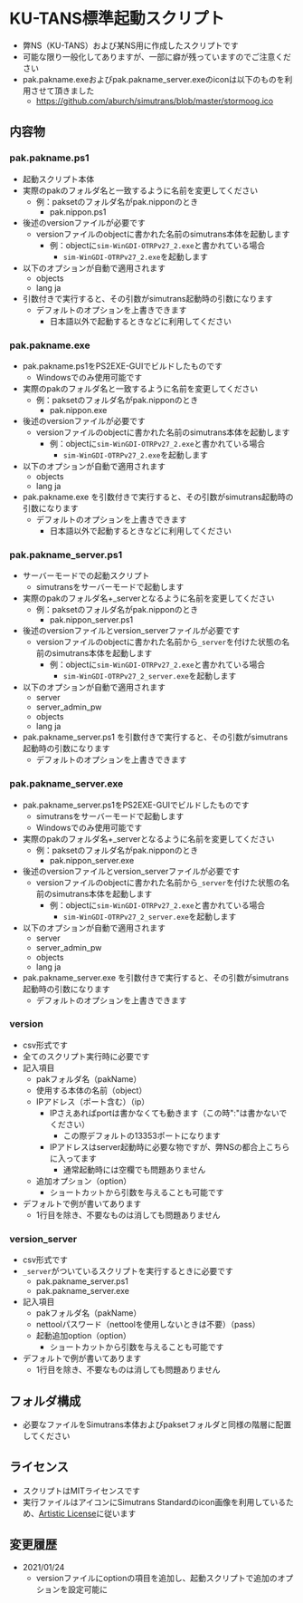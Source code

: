# KU-TANS標準起動スクリプト
- 弊NS（KU-TANS）および某NS用に作成したスクリプトです
- 可能な限り一般化してありますが、一部に癖が残っていますのでご注意ください
- pak.pakname.exeおよびpak.pakname_server.exeのiconは以下のものを利用させて頂きました
    - https://github.com/aburch/simutrans/blob/master/stormoog.ico
## 内容物
### pak.pakname.ps1
- 起動スクリプト本体
- 実際のpakのフォルダ名と一致するように名前を変更してください
    - 例：paksetのフォルダ名がpak.nipponのとき
        - pak.nippon.ps1
- 後述のversionファイルが必要です
    - versionファイルのobjectに書かれた名前のsimutrans本体を起動します
        - 例：objectに`sim-WinGDI-OTRPv27_2.exe`と書かれている場合
            - `sim-WinGDI-OTRPv27_2.exe`を起動します
- 以下のオプションが自動で適用されます
    - objects
    - lang ja
- 引数付きで実行すると、その引数がsimutrans起動時の引数になります
    - デフォルトのオプションを上書きできます
        - 日本語以外で起動するときなどに利用してください
### pak.pakname.exe
- pak.pakname.ps1をPS2EXE-GUIでビルドしたものです
    - Windowsでのみ使用可能です
- 実際のpakのフォルダ名と一致するように名前を変更してください
    - 例：paksetのフォルダ名がpak.nipponのとき
        - pak.nippon.exe
- 後述のversionファイルが必要です
    - versionファイルのobjectに書かれた名前のsimutrans本体を起動します
        - 例：objectに`sim-WinGDI-OTRPv27_2.exe`と書かれている場合
            - `sim-WinGDI-OTRPv27_2.exe`を起動します
- 以下のオプションが自動で適用されます
    - objects
    - lang ja
- pak.pakname.exe を引数付きで実行すると、その引数がsimutrans起動時の引数になります
    - デフォルトのオプションを上書きできます
        - 日本語以外で起動するときなどに利用してください
### pak.pakname_server.ps1
- サーバーモードでの起動スクリプト
    - simutransをサーバーモードで起動します
- 実際のpakのフォルダ名+_serverとなるように名前を変更してください
    - 例：paksetのフォルダ名がpak.nipponのとき
        - pak.nippon_server.ps1
- 後述のversionファイルとversion_serverファイルが必要です
    - versionファイルのobjectに書かれた名前から`_server`を付けた状態の名前のsimutrans本体を起動します
        - 例：objectに`sim-WinGDI-OTRPv27_2.exe`と書かれている場合
            - `sim-WinGDI-OTRPv27_2_server.exe`を起動します
- 以下のオプションが自動で適用されます
    - server
    - server_admin_pw
    - objects
    - lang ja
- pak.pakname_server.ps1 を引数付きで実行すると、その引数がsimutrans起動時の引数になります
    - デフォルトのオプションを上書きできます
### pak.pakname_server.exe
- pak.pakname_server.ps1をPS2EXE-GUIでビルドしたものです
    - simutransをサーバーモードで起動します
    - Windowsでのみ使用可能です
- 実際のpakのフォルダ名+_serverとなるように名前を変更してください
    - 例：paksetのフォルダ名がpak.nipponのとき
        - pak.nippon_server.exe
- 後述のversionファイルとversion_serverファイルが必要です
    - versionファイルのobjectに書かれた名前から`_server`を付けた状態の名前のsimutrans本体を起動します
        - 例：objectに`sim-WinGDI-OTRPv27_2.exe`と書かれている場合
            - `sim-WinGDI-OTRPv27_2_server.exe`を起動します
- 以下のオプションが自動で適用されます
    - server
    - server_admin_pw
    - objects
    - lang ja
- pak.pakname_server.exe を引数付きで実行すると、その引数がsimutrans起動時の引数になります
    - デフォルトのオプションを上書きできます
### version
- csv形式です
- 全てのスクリプト実行時に必要です
- 記入項目
    - pakフォルダ名（pakName）
    - 使用する本体の名前（object）
    - IPアドレス（ポート含む）（ip）
        - IPさえあればportは書かなくても動きます（この時":"は書かないでください）
            - この際デフォルトの13353ポートになります
        - IPアドレスはserver起動時に必要な物ですが、弊NSの都合上こちらに入ってます
            - 通常起動時には空欄でも問題ありません
    - 追加オプション（option）
        - ショートカットから引数を与えることも可能です
- デフォルトで例が書いてあります
    - 1行目を除き、不要なものは消しても問題ありません

### version_server
- csv形式です
- `_server`がついているスクリプトを実行するときに必要です
    - pak.pakname_server.ps1
    - pak.pakname_server.exe
- 記入項目
    - pakフォルダ名（pakName）
    - nettoolパスワード（nettoolを使用しないときは不要）（pass）
    - 起動追加option（option）
        - ショートカットから引数を与えることも可能です
- デフォルトで例が書いてあります
    - 1行目を除き、不要なものは消しても問題ありません

## フォルダ構成
- 必要なファイルをSimutrans本体およびpaksetフォルダと同様の階層に配置してください

## ライセンス
- スクリプトはMITライセンスです
- 実行ファイルはアイコンにSimutrans Standardのicon画像を利用しているため、[Artistic License](https://github.com/aburch/simutrans/blob/master/simutrans/license.txt)に従います

## 変更履歴
- 2021/01/24
    - versionファイルにoptionの項目を追加し、起動スクリプトで追加のオプションを設定可能に